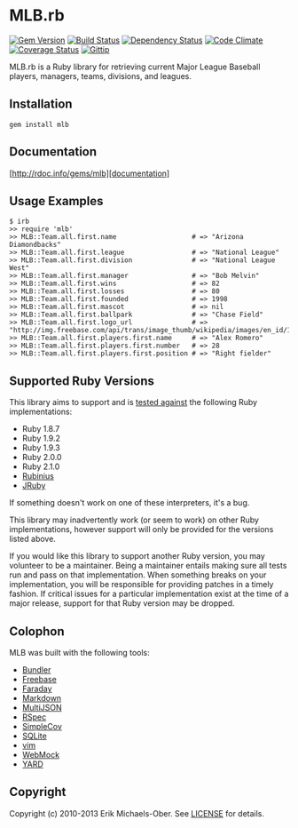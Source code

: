 # MLB.rb

[![Gem Version](http://img.shields.io/gem/v/mlb.svg)][gem]
[![Build Status](http://img.shields.io/travis/sferik/mlb.svg)][travis]
[![Dependency Status](http://img.shields.io/gemnasium/sferik/mlb.svg)][gemnasium]
[![Code Climate](http://img.shields.io/codeclimate/github/sferik/mlb.svg)][codeclimate]
[![Coverage Status](http://img.shields.io/coveralls/sferik/mlb.svg)][coveralls]
[![Gittip](http://img.shields.io/gittip/gems.svg)][gittip]

[gem]: https://rubygems.org/gems/mlb
[travis]: http://travis-ci.org/sferik/mlb
[gemnasium]: https://gemnasium.com/sferik/mlb
[codeclimate]: https://codeclimate.com/github/sferik/mlb
[coveralls]: https://coveralls.io/r/sferik/mlb
[gittip]: https://www.gittip.com/gems/

MLB.rb is a Ruby library for retrieving current Major League Baseball players, managers, teams, divisions, and leagues.

## Installation
    gem install mlb

## Documentation
[http://rdoc.info/gems/mlb][documentation]

[documentation]: http://rdoc.info/gems/mlb

## Usage Examples
    $ irb
    >> require 'mlb'
    >> MLB::Team.all.first.name                   # => "Arizona Diamondbacks"
    >> MLB::Team.all.first.league                 # => "National League"
    >> MLB::Team.all.first.division               # => "National League West"
    >> MLB::Team.all.first.manager                # => "Bob Melvin"
    >> MLB::Team.all.first.wins                   # => 82
    >> MLB::Team.all.first.losses                 # => 80
    >> MLB::Team.all.first.founded                # => 1998
    >> MLB::Team.all.first.mascot                 # => nil
    >> MLB::Team.all.first.ballpark               # => "Chase Field"
    >> MLB::Team.all.first.logo_url               # => "http://img.freebase.com/api/trans/image_thumb/wikipedia/images/en_id/13104064"
    >> MLB::Team.all.first.players.first.name     # => "Alex Romero"
    >> MLB::Team.all.first.players.first.number   # => 28
    >> MLB::Team.all.first.players.first.position # => "Right fielder"

## Supported Ruby Versions
This library aims to support and is [tested against][travis] the following Ruby
implementations:

* Ruby 1.8.7
* Ruby 1.9.2
* Ruby 1.9.3
* Ruby 2.0.0
* Ruby 2.1.0
* [Rubinius][]
* [JRuby][]

[rubinius]: http://rubini.us/
[jruby]: http://jruby.org/

If something doesn't work on one of these interpreters, it's a bug.

This library may inadvertently work (or seem to work) on other Ruby
implementations, however support will only be provided for the versions listed
above.

If you would like this library to support another Ruby version, you may
volunteer to be a maintainer. Being a maintainer entails making sure all tests
run and pass on that implementation. When something breaks on your
implementation, you will be responsible for providing patches in a timely
fashion. If critical issues for a particular implementation exist at the time
of a major release, support for that Ruby version may be dropped.

## Colophon
MLB was built with the following tools:

* [Bundler][]
* [Freebase][]
* [Faraday][]
* [Markdown][]
* [MultiJSON][]
* [RSpec][]
* [SimpleCov][]
* [SQLite][]
* [vim][]
* [WebMock][]
* [YARD][]

[bundler]: http://gembundler.com/
[freebase]: http://www.freebase.com/
[faraday]: https://github.com/technoweenie/faraday
[markdown]: http://daringfireball.net/projects/markdown/
[multijson]: https://github.com/intridea/multi_json
[rspec]: http://relishapp.com/rspec/
[simplecov]: https://github.com/colszowka/simplecov
[sqlite]: http://www.sqlite.org/
[vim]: http://www.vim.org/
[webmock]: https://github.com/bblimke/webmock
[yard]: http://yardoc.org/

## Copyright
Copyright (c) 2010-2013 Erik Michaels-Ober. See [LICENSE][] for details.

[license]: LICENSE.md
